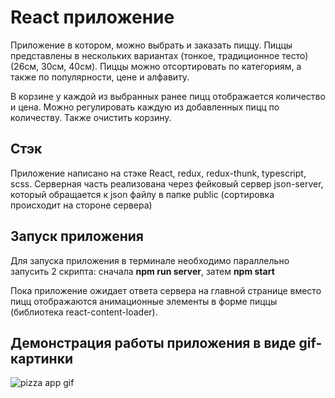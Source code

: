 # React приложение

Приложение в котором, можно выбрать и заказать пиццу. Пиццы представлены в нескольких вариантах (тонкое, традиционное тесто) (26см, 30см, 40см).
Пиццы можно отсортировать по категориям, а также по популярности, цене и алфавиту.

В корзине у каждой из выбранных ранее пицц отображается количество и цена. Можно регулировать каждую из добавленных пицц по количеству. Также очистить корзину.

## Стэк

Приложение написано на стэке React, redux, redux-thunk, typescript, scss. 
Серверная часть реализована через фейковый сервер json-server, который обращается к json файлу в папке public 
(сортировка происходит на стороне сервера)

## Запуск приложения

Для запуска приложения в терминале необходимо параллельно запусить 2 скрипта:
сначала **npm run server**,
затем **npm start**

Пока приложение ожидает ответа сервера на главной странице вместо пицц отображаются анимационные элементы в форме пиццы (библиотека react-content-loader).

## Демонстрация работы приложения в виде gif-картинки

![pizza app gif](https://github.com/moshonskiy/pizza-app/blob/main/src/assets/gif/pizza%20app.gif)
